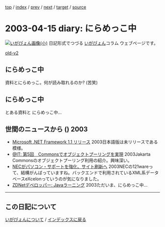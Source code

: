 [top](https://igapyon.github.io/diary/) 
 / [index](https://igapyon.github.io/diary/2003/index.html) 
 / [prev](https://igapyon.github.io/diary/2003/ig030422.html) 
 / [next](https://igapyon.github.io/diary/2003/ig030411.html) 
 / [target](https://igapyon.github.io/diary/2003/ig030415.html) 
 / [source](https://github.com/igapyon/diary/blob/gh-pages/2003/ig030415.html.src.md) 

2003-04-15 diary: にらめっこ中
=====================================================================================================
[![いがぴょん画像(小)](https://igapyon.github.io/diary/images/iga200306s.jpg "いがぴょん")](https://igapyon.github.io/diary/memo/memoigapyon.html) 日記形式でつづる [いがぴょん](https://igapyon.github.io/diary/memo/memoigapyon.html)コラム ウェブページです。

[old-v2](ig030415-orig.html)

## にらめっこ中

資料とにらめっこ。何が読み取れるのか? (苦笑)


## にらめっこ中

とある資料と にらめっこ中…

## 世間のニュースから () 2003

* [Microsoft .NET Framework 1.1 リリース](http://www.msdn.microsoft.com/netframework/downloads/howtoget.asp)  2003日本語版は未リリースである模様。
* [@IT: 第5回　Commonsでオブジェクトプーリングを実現](http://www.atmarkit.co.jp/fjava/rensai2/jakarta05/jakarta05.html)  2003Jakarta Commonsのオブジェクトプーリング利用の紹介。興味深い。
* [NECがパソコン・サポートを強化、サイト刷新へ](http://biztech.nikkeibp.co.jp/wcs/leaf/CID/onair/biztech/gen/241974)  2003NECの121wareって、結構がんばっていますね。バックエンドで利用されているXML系データベースeXcelonっていうのが気になりました。
* [ZDNetデベロッパー: Javaラーニング](http://www.zdnet.co.jp/developer/java/index.html)  2003ただいま、にらめっこ中…

----------------------------------------------------------------------------------------------------

## この日記について
[いがぴょんについて](https://igapyon.github.io/diary/memo/memoigapyon.html) / [インデックスに戻る](https://igapyon.github.io/diary/idxall.html)
